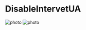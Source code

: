 # DisableIntervetUA

![photo](https://i.imgur.com/ozNZzoR.png)
![photo](https://i.imgur.com/JnwJg5P.png)

